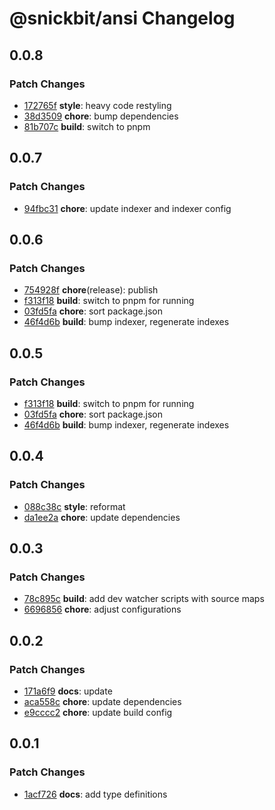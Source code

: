 # @snickbit/ansi Changelog

## 0.0.8

### Patch Changes

- [172765f](https://github.com/snickbit/ansi/commit/172765f) **style**:  heavy code restyling
- [38d3509](https://github.com/snickbit/ansi/commit/38d3509) **chore**:  bump dependencies
- [81b707c](https://github.com/snickbit/ansi/commit/81b707c) **build**:  switch to pnpm

## 0.0.7

### Patch Changes

- [94fbc31](https://github.com/snickbit/ansi/commit/94fbc31) **chore**:  update indexer and indexer config

## 0.0.6

### Patch Changes

- [754928f](https://github.com/snickbit/ansi/commit/754928f) **chore**(release):  publish
- [f313f18](https://github.com/snickbit/ansi/commit/f313f18) **build**:  switch to pnpm for running
- [03fd5fa](https://github.com/snickbit/ansi/commit/03fd5fa) **chore**:  sort package.json
- [46f4d6b](https://github.com/snickbit/ansi/commit/46f4d6b) **build**:  bump indexer, regenerate indexes

## 0.0.5

### Patch Changes

- [f313f18](https://github.com/snickbit/ansi/commit/f313f18) **build**:  switch to pnpm for running
- [03fd5fa](https://github.com/snickbit/ansi/commit/03fd5fa) **chore**:  sort package.json
- [46f4d6b](https://github.com/snickbit/ansi/commit/46f4d6b) **build**:  bump indexer, regenerate indexes

## 0.0.4

### Patch Changes

- [088c38c](https://github.com/snickbit/ansi/commit/088c38c) **style**:  reformat
- [da1ee2a](https://github.com/snickbit/ansi/commit/da1ee2a) **chore**:  update dependencies

## 0.0.3

### Patch Changes

- [78c895c](https://github.com/snickbit/ansi/commit/78c895c) **build**:  add dev watcher scripts with source maps
- [6696856](https://github.com/snickbit/ansi/commit/6696856) **chore**:  adjust configurations

## 0.0.2

### Patch Changes

- [171a6f9](https://github.com/snickbit/ansi/commit/171a6f9) **docs**:  update
- [aca558c](https://github.com/snickbit/ansi/commit/aca558c) **chore**:  update dependencies
- [e9cccc2](https://github.com/snickbit/ansi/commit/e9cccc2) **chore**:  update build config

## 0.0.1

### Patch Changes

- [1acf726](https://github.com/snickbit/ansi/commit/1acf726) **docs**:  add type definitions

